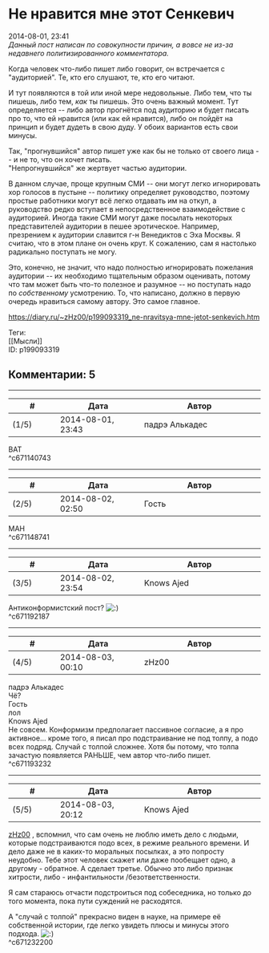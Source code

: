 Не нравится мне этот Сенкевич
=============================

  
2014-08-01, 23:41  
  *Данный пост написан по совокупности причин, а вовсе не из-за недавнего политизированного комментатора.*    
   
 Когда человек что-либо пишет либо говорит, он встречается с "аудиторией". Те, кто его слушают, те, кто его читают.   
   
 И тут появляются в той или иной мере недовольные. Либо тем, что ты пишешь, либо тем,  *как*  ты пишешь. Это очень важный момент. Тут определяется -- либо автор прогнётся под аудиторию и будет писать про то, что ей нравится (или как ей нравится), либо он пойдёт на принцип и будет дудеть в свою дуду. У обоих вариантов есть свои минусы.   
   
 Так, "прогнувшийся" автор пишет уже как бы не только от своего лица -- и не то, что он хочет писать.   
 "Непрогнувшийся" же жертвует частью аудитории.   
   
 В данном случае, проще крупным СМИ -- они могут легко игнорировать хор голосов в пустыне -- политику определяет руководство, поэтому простые работники могут всё легко отдавать им на откуп, а руководство редко вступает в непосредственное взаимодействие с аудиторией. Иногда такие СМИ могут даже посылать некоторых представителей аудитории в пешее эротическое. Например, презрением к аудитории славится г-н Венедиктов с Эха Москвы. Я считаю, что в этом плане он очень крут. К сожалению, сам я настолько радикально поступать не могу.   
   
 Это, конечно, не значит, что надо полностью игнорировать пожелания аудитории -- их необходимо тщательным образом оценивать, потому что там может быть что-то полезное и разумное -- но поступать надо по  *собственному*  усмотрению. То, что написано, должно в первую очередь нравиться самому автору. Это самое главное.   
  
<https://diary.ru/~zHz00/p199093319_ne-nravitsya-mne-jetot-senkevich.htm>  
  
Теги:  
[[Мысли]]  
ID: p199093319  


Комментарии: 5
--------------

  


---



|         #         |              Дата              |                     Автор                     |           ID           |
| --- | --- | --- | --- |
| (1/5) | 2014-08-01, 23:43 | падрэ Алькадес | c671140743 |

  
 ВАТ   
 ^c671140743

---



|         #         |              Дата              |                     Автор                     |           ID           |
| --- | --- | --- | --- |
| (2/5) | 2014-08-02, 02:50 | Гость | c671148741 |

  
 МАН   
 ^c671148741

---



|         #         |              Дата              |                     Автор                     |           ID           |
| --- | --- | --- | --- |
| (3/5) | 2014-08-02, 23:54 | Knows Ajed | c671192187 |

  
 Антиконформистский пост? ![:)](http://static.diary.ru/picture/3.gif)   
 ^c671192187

---



|         #         |              Дата              |                     Автор                     |           ID           |
| --- | --- | --- | --- |
| (4/5) | 2014-08-03, 00:10 | zHz00 | c671193232 |

  
 падрэ Алькадес   
 Чё?   
 Гость   
 лол   
 Knows Ajed   
 Не совсем. Конформизм предполагает пассивное согласие, а я про активное... кроме того, я писал про подстраивание не под толпу, а подо всех подряд. Случай с толпой сложнее. Хотя бы потому, что толпа зачастую появляется РАНЬШЕ, чем автор что-либо пишет.   
 ^c671193232

---



|         #         |              Дата              |                     Автор                     |           ID           |
| --- | --- | --- | --- |
| (5/5) | 2014-08-03, 20:12 | Knows Ajed | c671232200 |

  
  [zHz00](https://zHz00.diary.ru "Untitled")  , вспомнил, что сам очень не люблю иметь дело с людьми, которые подстраиваются подо всех, в режиме реального времени. И дело даже не в каких-то моральных посылках, а это попросту неудобно. Тебе этот человек скажет или даже пообещает одно, а другому - обратное. А сделает третье. Обычно это либо признак хитрости, либо - инфантильности /безответственности.   
   
 Я сам стараюсь отчасти подстроиться под собеседника, но только до того момента, пока пути суждений не расходятся.   
   
 А "случай с толпой" прекрасно виден в науке, на примере её собственной истории, где легко увидеть плюсы и минусы этого подхода. ![:)](http://static.diary.ru/picture/3.gif)   
 ^c671232200